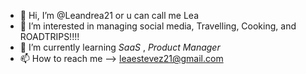 - 👋 Hi, I’m @Leandrea21 or u can call me Lea 
- 👀 I’m interested in managing social media, Travelling, Cooking, and ROADTRIPS!!!!
- 🌱 I’m currently learning *SaaS* , *Product Manager*
- 📫 How to reach me --> leaestevez21@gmail.com 

<!---
Leandrea21/Leandrea21 is a ✨ special ✨ repository because its `README.md` (this file) appears on your GitHub profile.
You can click the Preview link to take a look at your changes.
--->

